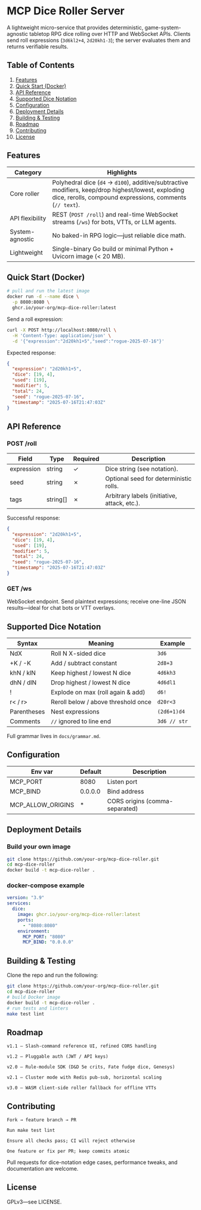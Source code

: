 # MCP Dice Roller Server

A lightweight micro-service that provides deterministic, game-system-agnostic tabletop RPG dice rolling over HTTP and WebSocket APIs. Clients send roll expressions (`3d6kl2+4`, `2d20kh1-3`); the server evaluates them and returns verifiable results.

## Table of Contents
1. [Features](#features)
2. [Quick Start (Docker)](#quick-start-docker)
3. [API Reference](#api-reference)
4. [Supported Dice Notation](#supported-dice-notation)
5. [Configuration](#configuration)
6. [Deployment Details](#deployment-details)
7. [Building & Testing](#building--testing)
8. [Roadmap](#roadmap)
9. [Contributing](#contributing)
10. [License](#license)

## Features

| Category | Highlights |
|----------|------------|
| Core roller | Polyhedral dice (`d4` → `d100`), additive/subtractive modifiers, keep/drop highest/lowest, exploding dice, rerolls, compound expressions, comments (`// text`). |
| API flexibility | REST (`POST /roll`) and real-time WebSocket streams (`/ws`) for bots, VTTs, or LLM agents. |
| System-agnostic | No baked-in RPG logic—just reliable dice math. |
| Lightweight | Single-binary Go build or minimal Python + Uvicorn image (< 20 MB). |

## Quick Start (Docker)

```bash
# pull and run the latest image
docker run -d --name dice \
  -p 8080:8080 \
  ghcr.io/your-org/mcp-dice-roller:latest
```

Send a roll expression:

```bash
curl -X POST http://localhost:8080/roll \
  -H 'Content-Type: application/json' \
  -d '{"expression":"2d20kh1+5","seed":"rogue-2025-07-16"}'
```

Expected response:

```json
{
  "expression": "2d20kh1+5",
  "dice": [19, 4],
  "used": [19],
  "modifier": 5,
  "total": 24,
  "seed": "rogue-2025-07-16",
  "timestamp": "2025-07-16T21:47:03Z"
}
```

## API Reference

### POST /roll

| Field | Type | Required | Description |
|-------|------|----------|-------------|
| expression | string | ✓ | Dice string (see notation). |
| seed | string | ✗ | Optional seed for deterministic rolls. |
| tags | string[] | ✗ | Arbitrary labels (initiative, attack, etc.). |

Successful response:

```json
{
  "expression": "2d20kh1+5",
  "dice": [19, 4],
  "used": [19],
  "modifier": 5,
  "total": 24,
  "seed": "rogue-2025-07-16",
  "timestamp": "2025-07-16T21:47:03Z"
}
```

### GET /ws

WebSocket endpoint. Send plaintext expressions; receive one-line JSON results—ideal for chat bots or VTT overlays.

## Supported Dice Notation

| Syntax | Meaning | Example |
|--------|---------|--------|
| NdX | Roll N X-sided dice | `3d6` |
| +K / -K | Add / subtract constant | `2d8+3` |
| khN / klN | Keep highest / lowest N dice | `4d6kh3` |
| dhN / dlN | Drop highest / lowest N dice | `4d6dl1` |
| ! | Explode on max (roll again & add) | `d6!` |
| r< / r> | Reroll below / above threshold once | `d20r<3` |
| Parentheses | Nest expressions | `(2d6+1)d4` |
| Comments | `//` ignored to line end | `3d6 // str` |

Full grammar lives in `docs/grammar.md`.

## Configuration

| Env var | Default | Description |
|---------|---------|-------------|
| MCP_PORT | 8080 | Listen port |
| MCP_BIND | 0.0.0.0 | Bind address |
| MCP_ALLOW_ORIGINS | * | CORS origins (comma-separated) |

## Deployment Details

### Build your own image

```bash
git clone https://github.com/your-org/mcp-dice-roller.git
cd mcp-dice-roller
docker build -t mcp-dice-roller .
```

### docker-compose example

```yaml
version: "3.9"
services:
  dice:
    image: ghcr.io/your-org/mcp-dice-roller:latest
    ports:
      - "8080:8080"
    environment:
      MCP_PORT: "8080"
      MCP_BIND: "0.0.0.0"
```

## Building & Testing

Clone the repo and run the following:

```bash
git clone https://github.com/your-org/mcp-dice-roller.git
cd mcp-dice-roller
# build Docker image
docker build -t mcp-dice-roller .
# run tests and linters
make test lint
```

## Roadmap

    v1.1 – Slash-command reference UI, refined CORS handling

    v1.2 – Pluggable auth (JWT / API keys)

    v2.0 – Rule-module SDK (D&D 5e crits, Fate fudge dice, Genesys)

    v2.1 – Cluster mode with Redis pub-sub, horizontal scaling

    v3.0 – WASM client-side roller fallback for offline VTTs

## Contributing

    Fork → feature branch → PR

    Run make test lint

    Ensure all checks pass; CI will reject otherwise

    One feature or fix per PR; keep commits atomic

Pull requests for dice-notation edge cases, performance tweaks, and documentation are welcome.

## License

GPLv3—see LICENSE.

